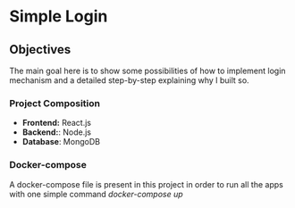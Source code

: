 # Simple Login

## Objectives

The main goal here is to show some possibilities of how to implement login mechanism and a detailed step-by-step explaining why I built so.

### Project Composition

- **Frontend:** React.js
- **Backend:**: Node.js
- **Database**: MongoDB

### Docker-compose

A docker-compose file is present in this project in order to run all the apps with one simple command *docker-compose up*
